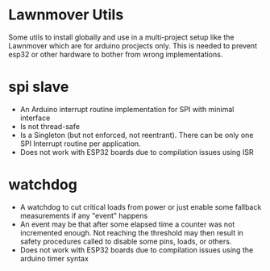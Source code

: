 # Lawnmover Utils
Some utils to install globally and use in a multi-project setup like the Lawnmover which are for arduino procjects only. 
This is needed to prevent esp32 or other hardware to bother from wrong implementations.

# spi slave
* An Arduino interrupt routine implementation for SPI with minimal interface
* Is not thread-safe
* Is a Singleton (but not enforced, not reentrant). There can be only one SPI Interrupt routine per application.
* Does not work with ESP32 boards due to compilation issues using ISR

# watchdog
* A watchdog to cut critical loads from power or just enable some fallback measurements if any "event" happens
* An event may be that after some elapsed time a counter was not incremented enough. Not reaching the threshold may then result in safety procedures called to disable some pins, loads, or others.
* Does not work with ESP32 boards due to compilation issues using the arduino timer syntax
